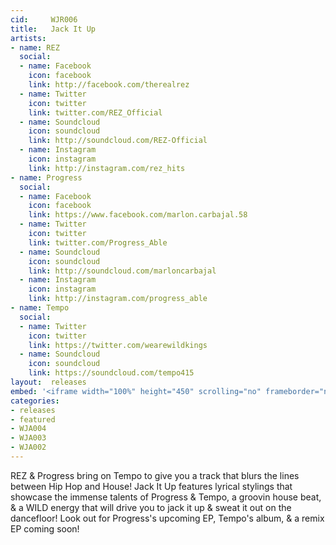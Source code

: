 ```yaml
---
cid:     WJR006
title:   Jack It Up
artists: 
- name: REZ
  social:
  - name: Facebook
    icon: facebook
    link: http://facebook.com/therealrez
  - name: Twitter
    icon: twitter
    link: twitter.com/REZ_Official
  - name: Soundcloud
    icon: soundcloud
    link: http://soundcloud.com/REZ-Official
  - name: Instagram
    icon: instagram
    link: http://instagram.com/rez_hits
- name: Progress
  social:
  - name: Facebook
    icon: facebook
    link: https://www.facebook.com/marlon.carbajal.58
  - name: Twitter
    icon: twitter
    link: twitter.com/Progress_Able
  - name: Soundcloud
    icon: soundcloud
    link: http://soundcloud.com/marloncarbajal
  - name: Instagram
    icon: instagram
    link: http://instagram.com/progress_able
- name: Tempo
  social:
  - name: Twitter
    icon: twitter
    link: https://twitter.com/wearewildkings
  - name: Soundcloud
    icon: soundcloud
    link: https://soundcloud.com/tempo415
layout:  releases
embed: '<iframe width="100%" height="450" scrolling="no" frameborder="no" src="https://w.soundcloud.com/player/?url=https%3A//api.soundcloud.com/tracks/196351068&amp;auto_play=false&amp;hide_related=false&amp;show_comments=true&amp;show_user=true&amp;show_reposts=false&amp;visual=true"></iframe>'
categories:
- releases
- featured
- WJA004
- WJA003
- WJA002
---
```


REZ & Progress bring on Tempo to give you a track that blurs the lines between Hip Hop and House! Jack It Up features lyrical stylings that showcase the immense talents of Progress & Tempo, a groovin house beat, & a WILD energy that will drive you to jack it up & sweat it out on the dancefloor! Look out for Progress's upcoming EP, Tempo's album, & a remix EP coming soon!